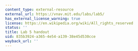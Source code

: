 ```yaml
---
content_type: external-resource
external_url: https://vnav.mit.edu/labs/lab5/
has_external_license_warning: true
license: https://en.wikipedia.org/wiki/All_rights_reserved
status: ''
title: Lab 5 handout
uid: 835b3924-a365-4e54-a139-38e45d530cce
wayback_url: ''
---
```

